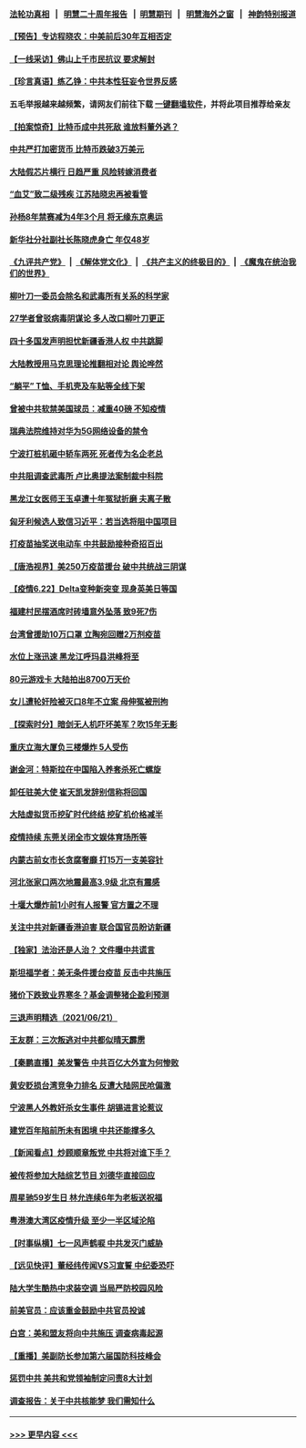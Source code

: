 #### [法轮功真相](https://github.com/gfw-breaker/truth/blob/master/README.md?t=0) &nbsp;&nbsp;|&nbsp;&nbsp; [明慧二十周年报告](https://github.com/gfw-breaker/mh-reports/blob/master/README.md?t=0) &nbsp;&nbsp;|&nbsp;&nbsp;[明慧期刊](https://github.com/gfw-breaker/mh-qikan) &nbsp;&nbsp;|&nbsp;&nbsp; [明慧海外之窗](https://github.com/gfw-breaker/mh-news/blob/master/README.md?t=0) &nbsp;&nbsp;|&nbsp;&nbsp; [神韵特别报道](https://github.com/gfw-breaker/mh-news/blob/master/shenyun.md?t=0)
#### [【预告】专访程晓农：中美前后30年互相否定](../pages/nsc413/n13040115.md?t=06230701) 
#### [【一线采访】佛山上千市民抗议 要求解封](../pages/nsc413/n13040173.md?t=06230701) 
#### [【珍言真语】练乙铮：中共本性狂妄令世界反感](../pages/nsc413/n13039778.md?t=06230701) 
#### 五毛举报越来越频繁，请网友们前往下载 [一键翻墙软件](https://github.com/gfw-breaker/ssr-accounts)，并将此项目推荐给亲友
#### [【拍案惊奇】比特币成中共死敌 谁放料董外逃？](../pages/nsc413/n13038305.md?t=06230701) 
#### [中共严打加密货币 比特币跌破3万美元](../pages/nsc413/n13040055.md?t=06230701) 
#### [大陆假芯片横行 日趋严重 风险转嫁消费者](../pages/nsc413/n13039969.md?t=06230701) 
#### [“血艾”致二级残疾 江苏陆晓忠再被看管](../pages/nsc413/n13037607.md?t=06230701) 
#### [孙杨8年禁赛减为4年3个月 将无缘东京奥运](../pages/nsc413/n13039971.md?t=06230701) 
#### [新华社分社副社长陈晓虎身亡 年仅48岁](../pages/nsc413/n13039675.md?t=06230701) 
#### [《九评共产党》](https://github.com/begood0513/9ping.md/blob/master/README.md) &nbsp;|&nbsp; [《解体党文化》](../../../../jtdwh.md/blob/master/README.md)  &nbsp;|&nbsp; [《共产主义的终极目的》](../../../../gczydzjmd.md/blob/master/README.md) &nbsp;|&nbsp; [《魔鬼在统治我们的世界》](../../../../mgztzwmdsj.md/blob/master/README.md) 
#### [柳叶刀一委员会除名和武毒所有关系的科学家](../pages/nsc413/n13039303.md?t=06230701) 
#### [27学者曾驳病毒阴谋论 多人改口柳叶刀更正](../pages/nsc413/n13039794.md?t=06230701) 
#### [四十多国发声明担忧新疆香港人权 中共跳脚](../pages/nsc413/n13039918.md?t=06230701) 
#### [大陆教授用马克思理论推翻相对论 舆论哗然](../pages/nsc413/n13039685.md?t=06230701) 
#### [“躺平” T恤、手机壳及车贴等全线下架](../pages/nsc413/n13039843.md?t=06230701) 
#### [曾被中共软禁美国球员：减重40磅 不知疫情](../pages/nsc413/n13039802.md?t=06230701) 
#### [瑞典法院维持对华为5G网络设备的禁令](../pages/nsc413/n13039708.md?t=06230701) 
#### [宁波打桩机砸中轿车两死 死者传为名企老总](../pages/nsc413/n13039747.md?t=06230701) 
#### [中共阻调查武毒所 卢比奥提法案制裁中科院](../pages/nsc413/n13039676.md?t=06230701) 
#### [黑龙江女医师王玉卓遭十年冤狱折磨 夫离子散](../pages/nsc413/n13037253.md?t=06230701) 
#### [匈牙利候选人致信习近平：若当选将阻中国项目](../pages/nsc413/n13039711.md?t=06230701) 
#### [打疫苗抽奖送电动车 中共鼓励接种奇招百出](../pages/nsc413/n13039352.md?t=06230701) 
#### [【唐浩视界】美250万疫苗援台 破中共统战三阴谋](../pages/nsc413/n13039409.md?t=06230701) 
#### [【疫情6.22】Delta变种新突变 现身英美日等国](../pages/nsc413/n13039134.md?t=06230701) 
#### [福建村民摆酒席时砖墙意外坠落 致9死7伤](../pages/nsc413/n13039190.md?t=06230701) 
#### [台湾曾援助10万口罩 立陶宛回赠2万剂疫苗](../pages/nsc413/n13039014.md?t=06230701) 
#### [水位上涨迅速 黑龙江呼玛县洪峰将至](../pages/nsc413/n13039025.md?t=06230701) 
#### [80元游戏卡 大陆拍出8700万天价](../pages/nsc413/n13038924.md?t=06230701) 
#### [女儿遭轮奸险被灭口8年不立案 母伸冤被刑拘](../pages/nsc413/n13039101.md?t=06230701) 
#### [【探索时分】暗剑无人机吓坏美军？吹15年无影](../pages/nsc413/n13037691.md?t=06230701) 
#### [重庆立海大厦负三楼爆炸 5人受伤](../pages/nsc413/n13038792.md?t=06230701) 
#### [谢金河：特斯拉在中国陷入养套杀死亡螺旋](../pages/nsc413/n13038669.md?t=06230701) 
#### [卸任驻美大使 崔天凯发辞别信称将回国](../pages/nsc413/n13038555.md?t=06230701) 
#### [大陆虚拟货币挖矿时代终结 挖矿机价格减半](../pages/nsc413/n13038479.md?t=06230701) 
#### [疫情持续 东莞关闭全市文娱体育场所等](../pages/nsc413/n13038581.md?t=06230701) 
#### [内蒙古前女市长贪腐奢靡 打15万一支美容针](../pages/nsc413/n13038610.md?t=06230701) 
#### [河北张家口两次地震最高3.9级 北京有震感](../pages/nsc413/n13038298.md?t=06230701) 
#### [十堰大爆炸前1小时有人报警 官方置之不理](../pages/nsc413/n13038482.md?t=06230701) 
#### [关注中共对新疆香港迫害 联合国官员盼访新疆](../pages/nsc413/n13038297.md?t=06230701) 
#### [【独家】法治还是人治？ 文件曝中共谎言](../pages/nsc413/n13014000.md?t=06230701) 
#### [斯坦福学者：美无条件援台疫苗 反击中共施压](../pages/nsc413/n13038083.md?t=06230701) 
#### [猪价下跌致业界寒冬？基金调整猪企盈利预测](../pages/nsc413/n13038065.md?t=06230701) 
#### [三退声明精选（2021/06/21）](../pages/nsc413/n13038155.md?t=06230701) 
#### [王友群：三次叛逃对中共都似晴天霹雳](../pages/nsc413/n13037608.md?t=06230701) 
#### [【秦鹏直播】美发警告 中共百亿大外宣为何惨败](../pages/nsc413/n13037844.md?t=06230701) 
#### [黄安贬损台湾竞争力排名 反遭大陆网民呛偏激](../pages/nsc413/n13037820.md?t=06230701) 
#### [宁波黑人外教奸杀女生事件 胡锡进言论惹议](../pages/nsc413/n13037727.md?t=06230701) 
#### [建党百年陷前所未有困境 中共还能撑多久](../pages/nsc413/n13037552.md?t=06230701) 
#### [【新闻看点】炒顾顺章叛党 中共将对谁下手？](../pages/nsc413/n13037781.md?t=06230701) 
#### [被传将参加大陆综艺节目 刘德华直接回应](../pages/nsc413/n13037619.md?t=06230701) 
#### [周星驰59岁生日 林允连续6年为老板送祝福](../pages/nsc413/n13037497.md?t=06230701) 
#### [粤港澳大湾区疫情升级 至少一半区域沦陷](../pages/nsc413/n13037407.md?t=06230701) 
#### [【时事纵横】七一风声鹤唳 中共发灭门威胁](../pages/nsc413/n13037806.md?t=06230701) 
#### [【远见快评】董经纬传闻VS习宣誓 中纪委恐吓](../pages/nsc413/n13037799.md?t=06230701) 
#### [陆大学生酷热中求装空调 当局严防校园风险](../pages/nsc413/n13037571.md?t=06230701) 
#### [前美官员：应该重金鼓励中共官员投诚](../pages/nsc413/n13037647.md?t=06230701) 
#### [白宫：美和盟友将向中共施压 调查病毒起源](../pages/nsc413/n13037561.md?t=06230701) 
#### [【重播】美副防长参加第六届国防科技峰会](../pages/nsc413/n13037499.md?t=06230701) 
#### [惩罚中共 美共和党领袖制定问责8大计划](../pages/nsc413/n13037557.md?t=06230701) 
#### [调查报告：关于中共核能梦 我们需知什么](../pages/nsc413/n13037513.md?t=06230701) 

----
#### [ >>> 更早内容 <<< ](../indexes/nsc413-earlier.md)
